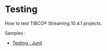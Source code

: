 # Testing

How to test TIBCO&reg; Streaming 10.4.1 projects.

Samples :

* [Testing : Junit](junit/src/site/markdown/index.md) 
